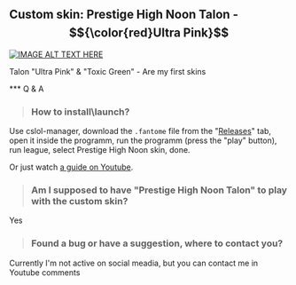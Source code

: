 ## Custom skin: Prestige High Noon Talon - $${\color{red}Ultra Pink}$$
[![IMAGE ALT TEXT HERE](./readme_picture.png)](https://www.youtube.com/watch?v=hdWnTyzXnX8)

Talon "Ultra Pink" & "Toxic Green" - Are my first skins







*** Q & A

> ### How to install\launch? 

Use cslol-manager, download the ```.fantome``` file from the "[Releases](https://github.com/BenataOne/Talon.HighNoon.Prestige.UltraPink/releases)" tab, open it inside the programm, run the programm (press the "play" button), run league, select Prestige High Noon skin, done. <br/>

Or just watch [a guide on Youtube](https://www.youtube.com/results?search_query=lol+how+to+install+custom+skins).

> ### Am I supposed to have "Prestige High Noon Talon" to play with the custom skin?

Yes

> ### Found a bug or have a suggestion, where to contact you?

Currently I'm not active on social meadia, but you can contact me in Youtube comments 
